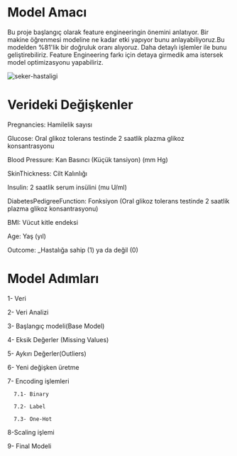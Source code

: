 # Model Amacı

Bu proje başlangıç olarak feature engineeringin önemini anlatıyor. Bir makine öğrenmesi modeline ne kadar etki yapıyor bunu anlayabiliyoruz.Bu modelden %81'lik bir doğruluk oranı alıyoruz. Daha detaylı işlemler ile bunu geliştirebiliriz. Feature Engineering farkı için detaya girmedik ama istersek model optimizasyonu yapabiliriz.


![seker-hastaligi](https://github.com/user-attachments/assets/12ff79c5-97bb-4eb2-bb48-682b9a5052ab)



# Verideki Değişkenler

 Pregnancies:  Hamilelik sayısı


 Glucose:  Oral glikoz tolerans testinde 2 saatlik plazma glikoz konsantrasyonu


 Blood Pressure:  Kan Basıncı (Küçük tansiyon) (mm Hg)


 SkinThickness:  Cilt Kalınlığı


 Insulin:  2 saatlik serum insülini (mu U/ml)


 DiabetesPedigreeFunction: Fonksiyon (Oral glikoz tolerans testinde 2 saatlik plazma glikoz konsantrasyonu)


 BMI:  Vücut kitle endeksi


 Age: Yaş (yıl)


 Outcome: _Hastalığa sahip (1) ya da değil (0)






# Model Adımları 


   1- Veri 

   
   2- Veri Analizi

   
   3- Başlangıç modeli(Base Model)

   
   4- Eksik Değerler (Missing Values)

   
   5- Aykırı Değerler(Outliers)

   
   6- Yeni değişken üretme

   
   7- Encoding işlemleri

   
      7.1- Binary
      
      7.2- Label
      
      7.3- One-Hot
      
   8-Scaling işlemi 

   
   9- Final Modeli
   
